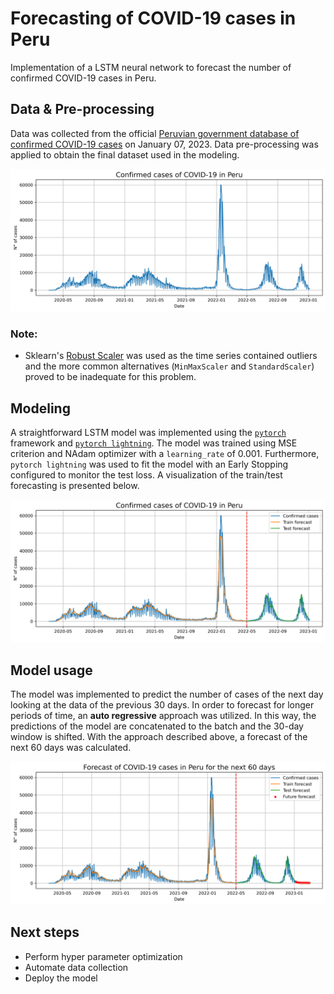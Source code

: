 # Forecasting of COVID-19 cases in Peru
Implementation of a LSTM neural network to forecast the number of confirmed COVID-19 cases in Peru.

## Data & Pre-processing
Data was collected from the official [Peruvian government database of confirmed COVID-19 cases](https://www.datosabiertos.gob.pe/dataset/casos-positivos-por-covid-19-ministerio-de-salud-minsa) on January 07, 2023. Data pre-processing was applied to obtain the final dataset used in the modeling.

![Confirmed COVID-19 cases in Peru](https://raw.githubusercontent.com/leonardtd/Forecasting-of-COVID-19-cases-in-Peru/main/assets/Confirmed_cases.png "Confirmed COVID-19 cases in Peru")

### Note:
- Sklearn's [Robust Scaler](https://scikit-learn.org/stable/modules/generated/sklearn.preprocessing.RobustScaler.html#sklearn.preprocessing.RobustScaler) was used as the time series contained outliers and the more common alternatives (`MinMaxScaler` and `StandardScaler`) proved to be inadequate for this problem.

## Modeling
A straightforward LSTM model was implemented using the [`pytorch`](https://pytorch.org) framework and [`pytorch lightning`](https://www.pytorchlightning.ai). The model was trained using MSE criterion and NAdam optimizer with a `learning_rate` of 0.001. Furthermore, `pytorch lightning` was used to fit the model with an Early Stopping configured to monitor the test loss.  A visualization of the train/test forecasting is presented below.

![Training results](https://raw.githubusercontent.com/leonardtd/Forecasting-of-COVID-19-cases-in-Peru/main/assets/Test_results.png "Training results")

## Model usage
The model was implemented to predict the number of cases of the next day looking at the data of the previous 30 days. In order to forecast for longer periods of time, an **auto regressive** approach was utilized. In this way, the predictions of the model are concatenated to the batch and the 30-day window is shifted. With the approach described above, a forecast of the next 60 days was calculated.

![Forecast of COVID-19 cases in Peru for the next 60 days (auto regressive)](https://raw.githubusercontent.com/leonardtd/Forecasting-of-COVID-19-cases-in-Peru/main/assets/AR_predictions.png "Forecast of COVID-19 cases in Peru for the next 60 days")


## Next steps
- Perform hyper parameter optimization
- Automate data collection
- Deploy the model
